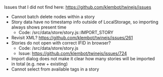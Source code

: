 Issues that I did not find here: https://github.com/klembot/twinejs/issues
- Cannot batch delete nodes within a story
- Story data have no timestamp info outside of LocalStorage, so importing always shows present time
    - Code: /src/data/store/story.js::IMPORT_STORY
- Revisit XML? https://github.com/klembot/twinejs/issues/261
- Stories do not open with correct IFID in browser?
    - Code: /src/data/store/story.js
    - Issue: https://github.com/klembot/twinejs/issues/724
- Import dialog does not make it clear how many stories will be imported in total (e.g. new + existing)
- Cannot select from available tags in a story